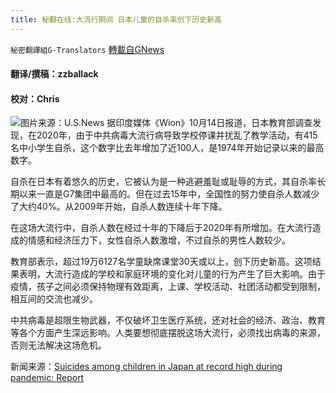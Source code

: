 ```yaml
---
title: 秘翻在线:大流行期间 日本儿童的自杀率创下历史新高
---
```

`秘密翻譯組G-Translators` [轉載自GNews](https://gnews.org/zh-hans/1593349/)

#### 翻译/撰稿：zzballack

#### 校对：Chris
![](https://assets.gnews.org/wp-content/uploads/2021/10/图片1-2-8.jpg)图片来源：U.S.News
据印度媒体《Wion》10月14日报道，日本教育部调查发现，在2020年，由于中共病毒大流行病导致学校停课并扰乱了教学活动，有415名中小学生自杀，这个数字比去年增加了近100人，是1974年开始记录以来的最高数字。

自杀在日本有着悠久的历史，它被认为是一种逃避羞耻或耻辱的方式，其自杀率长期以来一直是G7集团中最高的。但在过去15年中，全国性的努力使自杀人数减少了大约40%。从2009年开始，自杀人数连续十年下降。

在这场大流行中，自杀人数在经过十年的下降后于2020年有所增加。在大流行造成的情感和经济压力下，女性自杀人数激增，不过自杀的男性人数较少。

教育部表示，超过19万6127名学童缺席课堂30天或以上，创下历史新高。这项结果表明，大流行造成的学校和家庭环境的变化对儿童的行为产生了巨大影响。由于疫情，孩子之间必须保持物理有效距离，上课、学校活动、社团活动都受到限制，相互间的交流也减少。

中共病毒是超限生物武器，不仅破坏卫生医疗系统，还对社会的经济、政治、教育等各个方面产生深远影响。人类要想彻底摆脱这场大流行，必须找出病毒的来源，否则无法解决这场危机。

新闻来源：[Suicides among children in Japan at record high during pandemic: Report](https://www.wionews.com/world/suicides-among-children-in-japan-at-record-high-during-pandemic-report-420561)
